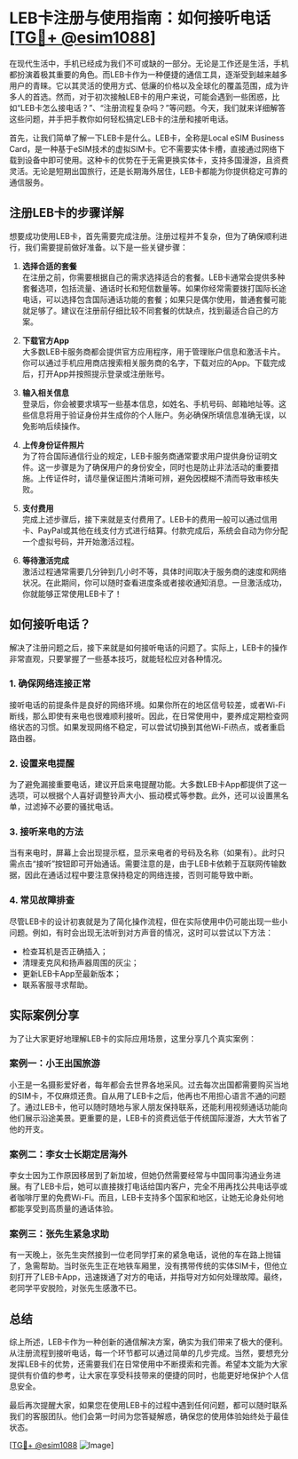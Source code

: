 # LEB卡注册与使用指南：如何接听电话[[TG💪+ @esim1088](https://t.me/s/esim1088)]

在现代生活中，手机已经成为我们不可或缺的一部分。无论是工作还是生活，手机都扮演着极其重要的角色。而LEB卡作为一种便捷的通信工具，逐渐受到越来越多用户的青睐。它以其灵活的使用方式、低廉的价格以及全球化的覆盖范围，成为许多人的首选。然而，对于初次接触LEB卡的用户来说，可能会遇到一些困惑，比如“LEB卡怎么接电话？”、“注册流程复杂吗？”等问题。今天，我们就来详细解答这些问题，并手把手教你如何轻松搞定LEB卡的注册和接听电话。

首先，让我们简单了解一下LEB卡是什么。LEB卡，全称是Local eSIM Business Card，是一种基于eSIM技术的虚拟SIM卡。它不需要实体卡槽，直接通过网络下载到设备中即可使用。这种卡的优势在于无需更换实体卡，支持多国漫游，且资费灵活。无论是短期出国旅行，还是长期海外居住，LEB卡都能为你提供稳定可靠的通信服务。

## 注册LEB卡的步骤详解

想要成功使用LEB卡，首先需要完成注册。注册过程并不复杂，但为了确保顺利进行，我们需要提前做好准备。以下是一些关键步骤：

1. **选择合适的套餐**  
   在注册之前，你需要根据自己的需求选择适合的套餐。LEB卡通常会提供多种套餐选项，包括流量、通话时长和短信数量等。如果你经常需要拨打国际长途电话，可以选择包含国际通话功能的套餐；如果只是偶尔使用，普通套餐可能就足够了。建议在注册前仔细比较不同套餐的优缺点，找到最适合自己的方案。

2. **下载官方App**  
   大多数LEB卡服务商都会提供官方应用程序，用于管理账户信息和激活卡片。你可以通过手机应用商店搜索相关服务商的名字，下载对应的App。下载完成后，打开App并按照提示登录或注册账号。

3. **输入相关信息**  
   登录后，你会被要求填写一些基本信息，如姓名、手机号码、邮箱地址等。这些信息将用于验证身份并生成你的个人账户。务必确保所填信息准确无误，以免影响后续操作。

4. **上传身份证件照片**  
   为了符合国际通信行业的规定，LEB卡服务商通常要求用户提供身份证明文件。这一步骤是为了确保用户的身份安全，同时也是防止非法活动的重要措施。上传证件时，请尽量保证图片清晰可辨，避免因模糊不清而导致审核失败。

5. **支付费用**  
   完成上述步骤后，接下来就是支付费用了。LEB卡的费用一般可以通过信用卡、PayPal或其他在线支付方式进行结算。付款完成后，系统会自动为你分配一个虚拟号码，并开始激活过程。

6. **等待激活完成**  
   激活过程通常需要几分钟到几小时不等，具体时间取决于服务商的速度和网络状况。在此期间，你可以随时查看进度条或者接收通知消息。一旦激活成功，你就能够正常使用LEB卡了！

## 如何接听电话？

解决了注册问题之后，接下来就是如何接听电话的问题了。实际上，LEB卡的操作非常直观，只要掌握了一些基本技巧，就能轻松应对各种情况。

### 1. 确保网络连接正常  
接听电话的前提条件是良好的网络环境。如果你所在的地区信号较差，或者Wi-Fi断线，那么即使有来电也很难顺利接听。因此，在日常使用中，要养成定期检查网络状态的习惯。如果发现网络不稳定，可以尝试切换到其他Wi-Fi热点，或者重启路由器。

### 2. 设置来电提醒  
为了避免漏接重要电话，建议开启来电提醒功能。大多数LEB卡App都提供了这一选项，可以根据个人喜好调整铃声大小、振动模式等参数。此外，还可以设置黑名单，过滤掉不必要的骚扰电话。

### 3. 接听来电的方法  
当有来电时，屏幕上会出现提示框，显示来电者的号码及名称（如果有）。此时只需点击“接听”按钮即可开始通话。需要注意的是，由于LEB卡依赖于互联网传输数据，因此在通话过程中要注意保持稳定的网络连接，否则可能导致中断。

### 4. 常见故障排查  
尽管LEB卡的设计初衷就是为了简化操作流程，但在实际使用中仍可能出现一些小问题。例如，有时会出现无法听到对方声音的情况，这时可以尝试以下方法：
- 检查耳机是否正确插入；
- 清理麦克风和扬声器周围的灰尘；
- 更新LEB卡App至最新版本；
- 联系客服寻求帮助。

## 实际案例分享

为了让大家更好地理解LEB卡的实际应用场景，这里分享几个真实案例：

### 案例一：小王出国旅游  
小王是一名摄影爱好者，每年都会去世界各地采风。过去每次出国都需要购买当地的SIM卡，不仅麻烦还贵。自从用了LEB卡之后，他再也不用担心语言不通的问题了。通过LEB卡，他可以随时随地与家人朋友保持联系，还能利用视频通话功能向他们展示沿途美景。更重要的是，LEB卡的资费远低于传统国际漫游，大大节省了他的开支。

### 案例二：李女士长期定居海外  
李女士因为工作原因移居到了新加坡，但她仍然需要经常与中国同事沟通业务进展。有了LEB卡后，她可以直接拨打电话给国内客户，完全不用再找公共电话亭或者咖啡厅里的免费Wi-Fi。而且，LEB卡支持多个国家和地区，让她无论身处何地都能享受到高质量的通话体验。

### 案例三：张先生紧急求助  
有一天晚上，张先生突然接到一位老同学打来的紧急电话，说他的车在路上抛锚了，急需帮助。当时张先生正在地铁车厢里，没有携带传统的实体SIM卡，但他立刻打开了LEB卡App，迅速拨通了对方的电话，并指导对方如何处理故障。最终，老同学平安脱险，对张先生感激不已。

## 总结

综上所述，LEB卡作为一种创新的通信解决方案，确实为我们带来了极大的便利。从注册流程到接听电话，每一个环节都可以通过简单的几步完成。当然，要想充分发挥LEB卡的优势，还需要我们在日常使用中不断摸索和完善。希望本文能为大家提供有价值的参考，让大家在享受科技带来的便捷的同时，也能更好地保护个人信息安全。

最后再次提醒大家，如果您在使用LEB卡的过程中遇到任何问题，都可以随时联系我们的客服团队。他们会第一时间为您答疑解惑，确保您的使用体验始终处于最佳状态。

[[TG💪+ @esim1088](https://t.me/s/esim1088) ![Image](https://i.postimg.cc/4NQfJmqS/Snipaste-2025-05-13-00-14-12.png)]